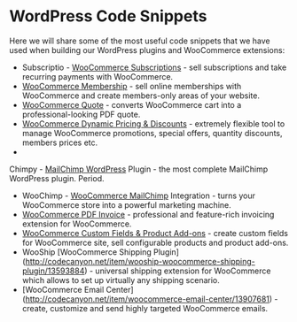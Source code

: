 WordPress Code Snippets
=======================

Here we will share some of the most useful code snippets that we have used when building our WordPress plugins and WooCommerce extensions:
* Subscriptio - [WooCommerce Subscriptions](http://codecanyon.net/item/subscriptio-woocommerce-subscriptions/8754068) - sell subscriptions and take recurring payments with WooCommerce.
* [WooCommerce Membership](http://codecanyon.net/item/woocommerce-membership/8746370) - sell online memberships with WooCommerce and create members-only areas of your website.
* [WooCommerce Quote](http://codecanyon.net/item/woocommerce-quote/7411885) - converts WooCommerce cart into a professional-looking PDF quote.
* [
WooCommerce Dynamic Pricing & Discounts](http://codecanyon.net/item/woocommerce-dynamic-pricing-discounts/7119279) - extremely flexible tool to manage WooCommerce promotions, special offers, quantity discounts, members prices etc.
* 
Chimpy - [MailChimp WordPress](http://codecanyon.net/item/chimpy-mailchimp-wordpress-plugin/6290216) Plugin - the most complete MailChimp WordPress plugin. Period.
* WooChimp - [WooCommerce MailChimp](http://codecanyon.net/item/woochimp-woocommerce-mailchimp-integration/6044286) Integration - turns your WooCommerce store into a powerful marketing machine.
* [WooCommerce PDF Invoice](http://codecanyon.net/item/woocommerce-pdf-invoice/5951088) - professional and feature-rich invoicing extension for WooCommerce.
* [WooCommerce Custom Fields & Product Add-ons](http://codecanyon.net/item/woocommerce-custom-fields-product-addons/11332742) - create custom fields for WooCommerce site, sell configurable products and product add-ons.
* WooShip [WooCommerce Shipping Plugin] (http://codecanyon.net/item/wooship-woocommerce-shipping-plugin/13593884) - universal shipping extension for WooCommerce which allows to set up virtually any shipping scenario.
* [WooCommerce Email Center] (http://codecanyon.net/item/woocommerce-email-center/13907681) - create, customize and send highly targeted WooCommerce emails.
